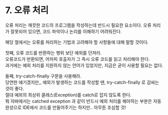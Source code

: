 # 7. 오류 처리

오류 처리는 깨끗한 코드의 프로그램을 작성하는데 반드시 필요한 요소이다. 오류 처리가 잘못되어 있으면, 코드 파악이나 논리를 이해하기 어려워진다.

해당 절에서는 오류를 처리하는 기법과 고려해야 할 사항들에 대해 말할 것이다.

첫째, 오류 코드를 반환하는 행위 보단 예외를 던져라.  
오류코드가 반환되면, 어차피 호출자가 그 즉시 오류 코드를 읽고 처리해야 한다.  
과거에는 예외 처리를 지원하지 않는 언어가 있었지만, 지금은 굳이 사용할 필요는 없다.

둘째, try-catch-finally 구문을 사용해라.  
당연한 얘기겠지만,, 예외가 발생하는 코드를 작성할 땐, try-catch-finally 로 감싸는 것이 좋다.  
절대 예외의 최상위 클래스\(Exception\)를 catch로 잡지 않도록 한다.  
뭐 자바에서는 catched exception 과 같이 반드시 예외 처리를 해야하는 부분은 자동완성으로 IDE에서 코드를 만들어주기는 하지만.. 아무튼 조심할 것!

